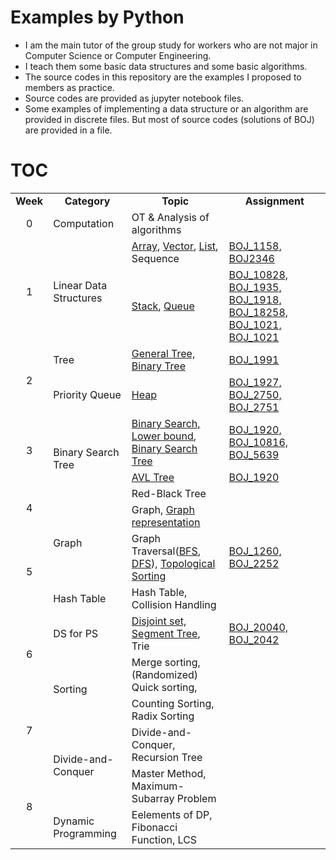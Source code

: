 
# Examples by Python

- I am the main tutor of the group study for workers who are not major in Computer Science or Computer Engineering.
- I teach them some basic data structures and some basic algorithms.
- The source codes in this repository are the examples I proposed to members as practice.
- Source codes are provided as jupyter notebook files.
- Some examples of implementing a data structure or an algorithm are provided in discrete files. But most of source codes (solutions of BOJ) are provided in a file.


# TOC

<table>
    <tr>
        <td ><center><b>Week</b></center> </td>
        <td><center><b>Category</b></center></td>
        <td><center><b>Topic</b></center></td>
        <td><center><b>Assignment</b></center></td>
    </tr>
    <tr>
    <td><center>0</center></td>
     <td>Computation</td>
     <td>OT & Analysis of algorithms</td>
     <td></td>
   </tr>
   <tr>
	   <td rowspan = 2><center>1</center></td>
	   <td rowspan = 2>Linear Data Structures</td>
	   <td><a href ="https://github.com/unsik6/DSALGO_PYTHON/blob/main/w01_01_array_list/w01_01_Array.ipynb">Array</a>, <a href = "https://github.com/unsik6/DSALGO_PYTHON/blob/main/w01_01_array_list/w01_01_Vector.ipynb">Vector</a>, <a href = "https://github.com/unsik6/DSALGO_PYTHON/blob/main/w01_01_array_list/w01_01_List.ipynb">List</a>, Sequence</td>
	   <td><a href = "https://github.com/unsik6/DSALGO_PYTHON/blob/main/w01_01_array_list/w01_01_practice.ipynb">BOJ_1158, BOJ2346</a></td>
   </tr>
   <tr>
	   <td><a href = "https://github.com/unsik6/DSALGO_PYTHON/blob/main/w01_02_stack_queue/w01_02_Stack.ipynb">Stack</a>, <a href = "https://github.com/unsik6/DSALGO_PYTHON/blob/main/w01_02_stack_queue/w01_02_Queue.ipynb">Queue</a></td>
	   <td><a href = "https://github.com/unsik6/DSALGO_PYTHON/blob/main/w01_02_stack_queue/w01_02_practice.ipynb">BOJ_10828, BOJ_1935, BOJ_1918, BOJ_18258, BOJ_1021, BOJ_1021</a></td>
   </tr>
   <tr>
	   <td rowspan = 2><center>2</center></td>
	   <td>Tree</td>
	   <td><a href = "https://github.com/unsik6/DSALGO_PYTHON/blob/main/w02_01_tree/w02_01_tree.ipynb">General Tree, Binary Tree</a></td>
	   <td><a href = "https://github.com/unsik6/DSALGO_PYTHON/blob/main/w02_01_tree/w02_01_practice.ipynb">BOJ_1991</a></td>
   </tr>
   <tr>
       <td>Priority Queue</td>
	   <td><a href = "https://github.com/unsik6/DSALGO_PYTHON/blob/main/w02_02_Heap/w02_02_Heap.ipynb">Heap</a></td>
	   <td><a href = "https://github.com/unsik6/DSALGO_PYTHON/blob/main/w02_02_Heap/w02_02_practice.ipynb">BOJ_1927, BOJ_2750, BOJ_2751</a></td>
   </tr>
    <tr>
	   <td rowspan = 2><center>3</center></td>
	   <td rowspan = 3>Binary Search Tree</td>
	   <td><a href = "https://github.com/unsik6/DSALGO_PYTHON/blob/main/w03_01_BST/w03_01_Practice.ipynb">Binary Search, Lower bound</a>, <a href = "https://github.com/unsik6/DSALGO_PYTHON/blob/main/w03_01_BST/w03_01_BST.ipynb">Binary Search Tree</a></td>
	   <td><a href = "https://github.com/unsik6/DSALGO_PYTHON/blob/main/w03_01_BST/w03_01_Practice.ipynb">BOJ_1920, BOJ_10816, BOJ_5639</a></td>
   </tr>
    <tr>
	   <td><a href = "https://github.com/unsik6/DSALGO_PYTHON/blob/main/w03_02_AVL%20Tree/w03_02_AVL%20Tree.ipynb">AVL Tree</a></td>
	   <td><a href = "https://github.com/unsik6/DSALGO_PYTHON/blob/main/w03_02_AVL%20Tree/w03_02_practice.ipynb">BOJ_1920</a></td>
   </tr>
    <tr>
	   <td rowspan = 2><center>4</center></td>
	   <td>Red-Black Tree</td>
	   <td> </td>
   </tr>
   <tr>
	   <td rowspan = 2>Graph</td>
	   <td>Graph, <a href = "https://github.com/unsik6/DSALGO_PYTHON/blob/main/w04_02_Basic%20Graph/w04_02_Basic%20Graph.ipynb">Graph representation</a></td>
	   <td> </td>
   </tr>
   <tr>
   <td rowspan = 2><center>5</center></td>
	   <td>Graph Traversal(<a href = "https://github.com/unsik6/DSALGO_PYTHON/blob/main/w05_01_Graph%20Traversal%2C%20Topological%20Sorting/w05_01_BFS.ipynb">BFS</a>, <a href = "https://github.com/unsik6/DSALGO_PYTHON/blob/main/w05_01_Graph%20Traversal%2C%20Topological%20Sorting/w05_01_DFS.ipynb">DFS</a>), <a href = "https://github.com/unsik6/DSALGO_PYTHON/blob/main/w05_01_Graph%20Traversal%2C%20Topological%20Sorting/w05_01_Topological%20Sorting.ipynb">Topological Sorting</a></td>
	   <td><a href = "https://github.com/unsik6/DSALGO_PYTHON/blob/main/w05_01_Graph%20Traversal%2C%20Topological%20Sorting/w05_01_practice.ipynb">BOJ_1260, BOJ_2252</a></td>
   </tr>
      <tr>
	   <td>Hash Table</td>
	   <td>Hash Table, Collision Handling</td>
	   <td> </td>
   </tr>
   <tr>
   <td rowspan = 2><center>6</center></td>
   <td>DS for PS</td>
	   <td><a href = "https://github.com/unsik6/DSALGO_PYTHON/blob/main/w06_01_DS%20for%20PS/w06_01_PS_DS.ipynb">Disjoint set, Segment Tree</a>, Trie</td>
	   <td><a href = "https://github.com/unsik6/DSALGO_PYTHON/blob/main/w06_01_DS%20for%20PS/w06_01_practice.ipynb">BOJ_20040, BOJ_2042</a></td>
   </tr>
    <tr>
	   <td rowspan = 2>Sorting</td>
	   <td>Merge sorting, (Randomized) Quick sorting, </td>
	   <td> </td>
   </tr>
   <tr>
	   <td rowspan = 2><center>7</center></td>
	   <td>Counting Sorting, Radix Sorting</td>
	   <td></td>
   </tr>
   <tr>
	   <td rowspan = 2>Divide-and-Conquer</td>
	   <td>Divide-and-Conquer, Recursion Tree</td>
	   <td></td>
   </tr>
   <tr>
	   <td rowspan = 2><center>8</center></td>
	   <td>Master Method, Maximum-Subarray Problem</td>
	   <td></td>
   </tr>
   <tr>
	   <td>Dynamic Programming</td>
	   <td>Eelements of DP, Fibonacci Function, LCS</td>
	   <td></td>
   </tr>
</table>
